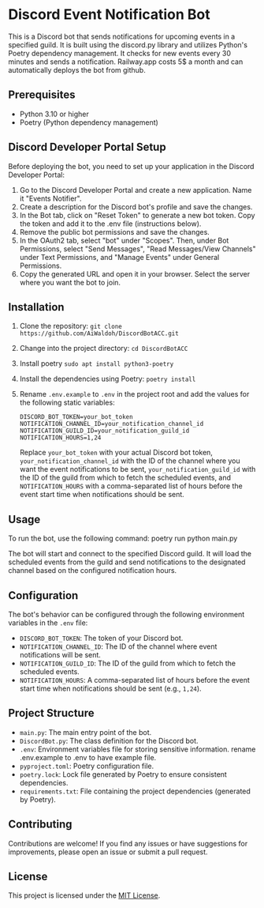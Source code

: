 # Discord Event Notification Bot

This is a Discord bot that sends notifications for upcoming events in a specified guild. It is built using the discord.py library and utilizes Python's Poetry dependency management. It checks for new events every 30 minutes and sends a notification. Railway.app costs 5$ a month and can automatically deploys the bot from github.

## Prerequisites

- Python 3.10 or higher
- Poetry (Python dependency management)

## Discord Developer Portal Setup

Before deploying the bot, you need to set up your application in the Discord Developer Portal:

1. Go to the Discord Developer Portal and create a new application. Name it "Events Notifier".
2. Create a description for the Discord bot's profile and save the changes.
3. In the Bot tab, click on "Reset Token" to generate a new bot token. Copy the token and add it to the .env file (instructions below).
4. Remove the public bot permissions and save the changes.
5. In the OAuth2 tab, select "bot" under "Scopes". Then, under Bot Permissions, select "Send Messages", "Read Messages/View Channels" under Text Permissions, and "Manage Events" under General Permissions.
6. Copy the generated URL and open it in your browser. Select the server where you want the bot to join.


## Installation

1. Clone the repository:
   ```git clone https://github.com/AiWaldoh/DiscordBotACC.git```

2. Change into the project directory:
   ```cd DiscordBotACC```

3. Install poetry
   ```sudo apt install python3-poetry```

4. Install the dependencies using Poetry:
   ```poetry install```

5. Rename `.env.example` to `.env` in the project root and add the values for the following static variables:
   ```
   DISCORD_BOT_TOKEN=your_bot_token
   NOTIFICATION_CHANNEL_ID=your_notification_channel_id
   NOTIFICATION_GUILD_ID=your_notification_guild_id
   NOTIFICATION_HOURS=1,24
   ```

   Replace `your_bot_token` with your actual Discord bot token, `your_notification_channel_id` with the ID of the channel where you want the event notifications to be sent, `your_notification_guild_id` with the ID of the guild from which to fetch the scheduled events, and `NOTIFICATION_HOURS` with a comma-separated list of hours before the event start time when notifications should be sent.

## Usage

To run the bot, use the following command:
poetry run python main.py

The bot will start and connect to the specified Discord guild. It will load the scheduled events from the guild and send notifications to the designated channel based on the configured notification hours.

## Configuration

The bot's behavior can be configured through the following environment variables in the `.env` file:

- `DISCORD_BOT_TOKEN`: The token of your Discord bot.
- `NOTIFICATION_CHANNEL_ID`: The ID of the channel where event notifications will be sent.
- `NOTIFICATION_GUILD_ID`: The ID of the guild from which to fetch the scheduled events.
- `NOTIFICATION_HOURS`: A comma-separated list of hours before the event start time when notifications should be sent (e.g., `1,24`).

## Project Structure

- `main.py`: The main entry point of the bot.
- `DiscordBot.py`: The class definition for the Discord bot.
- `.env`: Environment variables file for storing sensitive information. rename .env.example to .env to have example file.
- `pyproject.toml`: Poetry configuration file.
- `poetry.lock`: Lock file generated by Poetry to ensure consistent dependencies.
- `requirements.txt`: File containing the project dependencies (generated by Poetry).

## Contributing

Contributions are welcome! If you find any issues or have suggestions for improvements, please open an issue or submit a pull request.

## License

This project is licensed under the [MIT License](LICENSE).